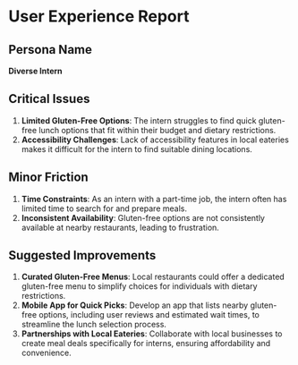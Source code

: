 # User Experience Report

## Persona Name
**Diverse Intern**

## Critical Issues
1. **Limited Gluten-Free Options**: The intern struggles to find quick gluten-free lunch options that fit within their budget and dietary restrictions.
2. **Accessibility Challenges**: Lack of accessibility features in local eateries makes it difficult for the intern to find suitable dining locations.

## Minor Friction
1. **Time Constraints**: As an intern with a part-time job, the intern often has limited time to search for and prepare meals.
2. **Inconsistent Availability**: Gluten-free options are not consistently available at nearby restaurants, leading to frustration.

## Suggested Improvements
1. **Curated Gluten-Free Menus**: Local restaurants could offer a dedicated gluten-free menu to simplify choices for individuals with dietary restrictions.
2. **Mobile App for Quick Picks**: Develop an app that lists nearby gluten-free options, including user reviews and estimated wait times, to streamline the lunch selection process.
3. **Partnerships with Local Eateries**: Collaborate with local businesses to create meal deals specifically for interns, ensuring affordability and convenience.